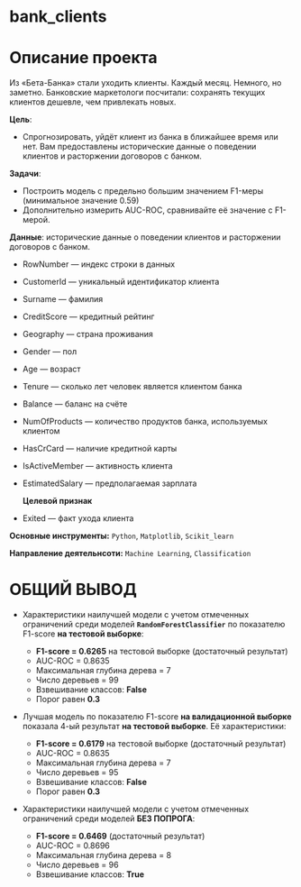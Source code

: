 # bank_clients
# Описание проекта

Из «Бета-Банка» стали уходить клиенты. Каждый месяц. Немного, но заметно. Банковские маркетологи посчитали: сохранять текущих клиентов дешевле, чем привлекать новых.


**Цель**: 
* Спрогнозировать, уйдёт клиент из банка в ближайшее время или нет. Вам предоставлены исторические данные о поведении клиентов и расторжении договоров с банком.

**Задачи**:
* Построить модель с предельно большим значением F1-меры (минимальное значение 0.59)
* Дополнительно измерить AUC-ROC, сравнивайте её значение с F1-мерой.

**Данные**: исторические данные о поведении клиентов и расторжении договоров с банком.

* RowNumber — индекс строки в данных
* CustomerId — уникальный идентификатор клиента
* Surname — фамилия
* CreditScore — кредитный рейтинг
* Geography — страна проживания
* Gender — пол
* Age — возраст
* Tenure — сколько лет человек является клиентом банка
* Balance — баланс на счёте
* NumOfProducts — количество продуктов банка, используемых клиентом
* HasCrCard — наличие кредитной карты
* IsActiveMember — активность клиента
* EstimatedSalary — предполагаемая зарплата

   **Целевой признак**
* Exited — факт ухода клиента

**Основные инструменты:** `Python`, `Matplotlib`, `Scikit_learn`

**Направление деятельнсоти:** `Machine Learning`, `Classification`

# ОБЩИЙ ВЫВОД

* Характеристики наилучшей модели с учетом отмеченных ограничений среди моделей **`RandomForestClassifier`** по показателю F1-score **на тестовой выборке**:
    - **F1-score = 0.6265** на тестовой выборке (достаточный результат)
    - AUC-ROC = 0.8635
    - Максимальная глубина дерева = 7
    - Число деревьев = 99
    - Взвешивание классов: **False**
    - Порог равен **0.3**


* Лучшая модель по показателю F1-score **на валидационной выборке** показала 4-ый результат **на тестовой выборке**. Её характеристики:
    - **F1-score = 0.6179** на тестовой выборке (достаточный результат)
    - AUC-ROC = 0.8635
    - Максимальная глубина дерева = 7
    - Число деревьев = 95
    - Взвешивание классов: **False**
    - Порог равен **0.3**


* Характеристики наилучшей модели с учетом отмеченных ограничений среди моделей **БЕЗ ПОПРОГА**:
    - **F1-score = 0.6469** (достаточный результат)
    - AUC-ROC = 0.8696
    - Максимальная глубина дерева = 8
    - Число деревьев = 96
    - Взвешивание классов: **True**

